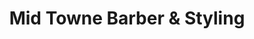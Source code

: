 ---
title: "Mid Towne Barber & Styling"
url: /asheboro/mid-towne-barber-und-styling/
shop: Friseur
---